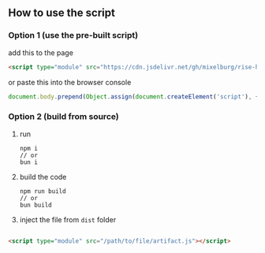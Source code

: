 ## How to use the script

### Option 1 (use the pre-built script)

add this to the page

```html
<script type="module" src="https://cdn.jsdelivr.net/gh/mixelburg/rise-home-task@main/bin/weather-script.js"></script>
```

or paste this into the browser console

```javascript
document.body.prepend(Object.assign(document.createElement('script'), { type: 'module', src: 'https://cdn.jsdelivr.net/gh/mixelburg/rise-home-task@d28222292217d95416fc22588ff4ab799fc20c33/bin/weather-script.js' }));
```

### Option 2 (build from source)

1. run
    ```shell
    npm i 
    // or 
    bun i
    ```
2. build the code
    ```shell
    npm run build
    // or 
    bun build
    ```
3. inject the file from `dist` folder

```html

<script type="module" src="/path/to/file/artifact.js"></script>
```
